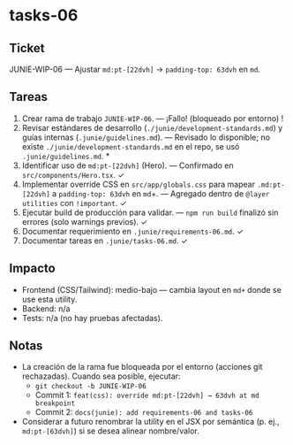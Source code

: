 # tasks-06

## Ticket
JUNIE-WIP-06 — Ajustar `md:pt-[22dvh]` → `padding-top: 63dvh` en `md`.

## Tareas
1. Crear rama de trabajo `JUNIE-WIP-06`. — ¡Fallo! (bloqueado por entorno) !
2. Revisar estándares de desarrollo (`./junie/development-standards.md`) y guías internas (`.junie/guidelines.md`). — Revisado lo disponible; no existe `./junie/development-standards.md` en el repo, se usó `.junie/guidelines.md`. *
3. Identificar uso de `md:pt-[22dvh]` (Hero). — Confirmado en `src/components/Hero.tsx`. ✓
4. Implementar override CSS en `src/app/globals.css` para mapear `.md:pt-[22dvh]` a `padding-top: 63dvh` en `md`+. — Agregado dentro de `@layer utilities` con `!important`. ✓
5. Ejecutar build de producción para validar. — `npm run build` finalizó sin errores (solo warnings previos). ✓
6. Documentar requerimiento en `.junie/requirements-06.md`. ✓
7. Documentar tareas en `.junie/tasks-06.md`. ✓

## Impacto
- Frontend (CSS/Tailwind): medio-bajo — cambia layout en `md+` donde se use esta utility.
- Backend: n/a
- Tests: n/a (no hay pruebas afectadas). 

## Notas
- La creación de la rama fue bloqueada por el entorno (acciones git rechazadas). Cuando sea posible, ejecutar:
  - `git checkout -b JUNIE-WIP-06`
  - Commit 1: `feat(css): override md:pt-[22dvh] → 63dvh at md breakpoint`
  - Commit 2: `docs(junie): add requirements-06 and tasks-06`
- Considerar a futuro renombrar la utility en el JSX por semántica (p. ej., `md:pt-[63dvh]`) si se desea alinear nombre/valor.
